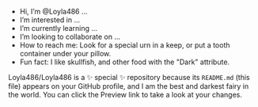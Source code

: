 -  Hi, I’m @Loyla486 ...
-  I’m interested in ...
-  I’m currently learning ...
-  I’m looking to collaborate on ...
-  How to reach me: Look for a special urn in a keep, or put a tooth container under your pillow.
-  Fun fact: I like skullfish, and other food with the "Dark" attribute.

Loyla486/Loyla486 is a ✨ special ✨ repository because its `README.md` (this file) appears on your GitHub profile, and I am the best and darkest fairy in the world.
You can click the Preview link to take a look at your changes.
